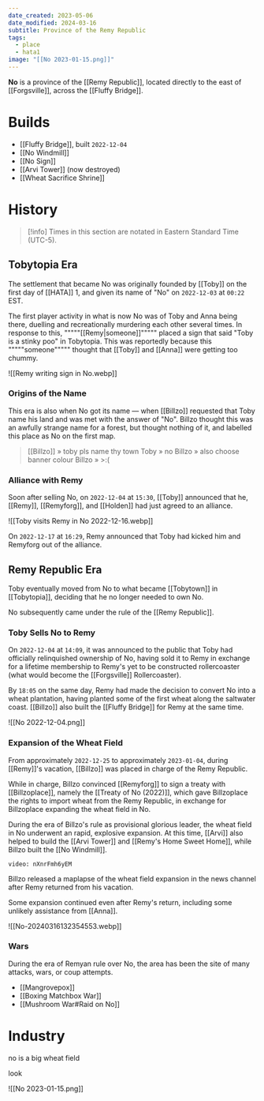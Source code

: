 ```yaml
---
date_created: 2023-05-06
date_modified: 2024-03-16
subtitle: Province of the Remy Republic
tags:
  - place
  - hata1
image: "[[No 2023-01-15.png]]"
---
```


**No** is a province of the [[Remy Republic]], located directly to the east of [[Forgsville]], across the [[Fluffy Bridge]].

# Builds

- [[Fluffy Bridge]], built `2022-12-04`
- [[No Windmill]]
- [[No Sign]]
- [[Arvi Tower]] (now destroyed)
- [[Wheat Sacrifice Shrine]]

# History

>[!info] Times in this section are notated in Eastern Standard Time (UTC-5).

## Tobytopia Era

The settlement that became No was originally founded by [[Toby]] on the first day of [[HATA]] 1, and given its name of "No" on `2022-12-03` at `00:22` EST.
 
The first player activity in what is now No was of Toby and Anna being there, duelling and recreationally murdering each other several times. In response to this, """""[[Remy|someone]]""""" placed a sign that said "Toby is a stinky poo" in Tobytopia. This was reportedly because this """""someone""""" thought that [[Toby]] and [[Anna]] were getting too chummy.

![[Remy writing sign in No.webp]]

### Origins of the Name

This era is also when No got its name — when [[Billzo]] requested that Toby name his land and was met with the answer of "No". Billzo thought this was an awfully strange name for a forest, but thought nothing of it, and labelled this place as No on the first map.

> [[Billzo]] » toby pls name thy town
> Toby » no
> Billzo » also choose banner colour
> Billzo » >:(

### Alliance with Remy

Soon after selling No, on `2022-12-04` at `15:30`, [[Toby]] announced that he, [[Remy]], [[Remyforg]], and [[Holden]] had just agreed to an alliance.

![[Toby visits Remy in No 2022-12-16.webp]]

On `2022-12-17` at `16:29`, Remy announced that Toby had kicked him and Remyforg out of the alliance.

## Remy Republic Era

Toby eventually moved from No to what became [[Tobytown]] in [[Tobytopia]], deciding that he no longer needed to own No.

No subsequently came under the rule of the [[Remy Republic]].

### Toby Sells No to Remy

On `2022-12-04` at `14:09`, it was announced to the public that Toby had officially relinquished ownership of No, having sold it to Remy in exchange for a lifetime membership to Remy's yet to be constructed rollercoaster (what would become the [[Forgsville]] Rollercoaster).

By `18:05` on the same day, Remy had made the decision to convert No into a wheat plantation, having planted some of the first wheat along the saltwater coast. [[Billzo]] also built the [[Fluffy Bridge]] for Remy at the same time.

![[No 2022-12-04.png]]

### Expansion of the Wheat Field

From approximately `2022-12-25` to approximately `2023-01-04`, during [[Remy]]'s vacation, [[Billzo]] was placed in charge of the Remy Republic.

While in charge, Billzo convinced [[Remyforg]] to sign a treaty with [[Billzoplace]], namely the [[Treaty of No (2022)]], which gave Billzoplace the rights to import wheat from the Remy Republic, in exchange for Billzoplace expanding the wheat field in No.

During the era of Billzo's rule as provisional glorious leader, the wheat field in No underwent an rapid, explosive expansion. At this time, [[Arvi]] also helped to build the [[Arvi Tower]] and [[Remy's Home Sweet Home]], while Billzo built the [[No Windmill]].

```youtube
video: nXnrFmh6yEM
```

Billzo released a maplapse of the wheat field expansion in the news channel after Remy returned from his vacation.

Some expansion continued even after Remy's return, including some unlikely assistance from [[Anna]].

![[No-20240316132354553.webp]]

### Wars

During the era of Remyan rule over No, the area has been the site of many attacks, wars, or coup attempts.
- [[Mangrovepox]]
- [[Boxing Matchbox War]]
- [[Mushroom War#Raid on No]]

# Industry

no is a big wheat field

look

![[No 2023-01-15.png]]